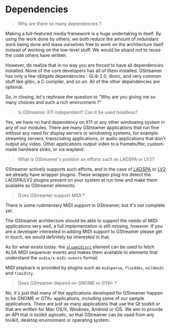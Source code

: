 # Dependencies

> Why are there so many dependencies ?

Making a full-featured media framework is a huge undertaking in
itself. By using the work done by others, we both reduce the amount of
redundant work being done and leave ourselves free to work on the
architecture itself instead of working on the low-level stuff. We would
be stupid not to reuse the code others have written.

However, do realize that in no way you are forced to have all
dependencies installed. None of the core developers has all of them
installed. GStreamer has only a few obligate dependencies : GLib 2.0,
liborc, and very common stuff like glibc, a C compiler, and so on. All
of the other dependencies are optional.

So, in closing, let's rephrase the question to “Why are you giving me so
many choices and such a rich environment ?”

> Is GStreamer X11 independent? Can it be used headless?

Yes, we have no hard dependency on X11 or any other windowing system in
any of our modules. There are many GStreamer applications that run fine
without any need for display servers or windowing systems,
for example streaming servers, transcoding applications, or audio
applications that don't output any video. Other applications output
video to a framebuffer, custom-made hardware sinks, or via wayland.

> What is GStreamer's position on efforts such as LADSPA or LV2?

GStreamer actively supports such efforts, and in the case of [LADSPA][ladspa]
or [LV2][lv2] we already have wrapper plugins. These wrapper plug-ins detect
the LADSPA/LV2 plugins present on your system at run time and make them
available as GStreamer elements.

[ladspa]: https://en.wikipedia.org/wiki/LADSPA
[lv2]: http://lv2plug.in/

> Does GStreamer support MIDI ?

There is some rudimentary MIDI support in GStreamer, but it's not complete yet.

The GStreamer architecture should be able to support the needs of MIDI
applications very well, a full implementation is still missing, however.
If you are a developer interested in adding MIDI support to GStreamer please
get in touch, we would definitely be interested in that.

As for what exists today: the [`alsamidisrc`][alsamidisrc] element can be used
to fetch ALSA MIDI sequencer events and makes them available to elements that
understand the `audio/x-midi-events` format.

MIDI playback is provided by plugins such as `midiparse`, `fluiddec`,
`wildmidi` and `timidity`.

[alsamidisrc]: https://gstreamer.freedesktop.org/data/doc/gstreamer/head/gst-plugins-base-plugins/html/gst-plugins-base-plugins-alsamidisrc.html

> Does GStreamer depend on GNOME or GTK+ ?

No, it's just that many of the applications developed for GStreamer happen to
be GNOME or GTK+ applications, including some of our sample applications. There
are just as many applications that use the Qt toolkit or that are written for
Mac OS/X, Windows, Android or iOS. We aim to provide an API that is toolkit
agnostic, so that GStreamer can be used from any toolkit, desktop environment
or operating system.
